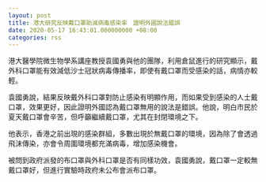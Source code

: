 ```yaml
---
layout: post
title: 港大研究反映戴口罩助減病毒感染率　證明外國說法錯誤
date: 2020-05-17 16:43:01.000000000 +08:00
categories: rss
---
```


港大醫學院微生物學系講座教授袁國勇與他的團隊，利用倉鼠進行的研究顯示，戴外科口罩能有效減低沙士冠狀病毒傳播率，即使有戴口罩而受感染的話，病情亦較輕。

袁國勇說，結果反映戴外科口罩對防止感染有明顯作用，而如果受到感染的人士戴口罩，效果更好，因此證明外國認為戴口罩無用的說法是錯誤。他說，明白巿民於夏天戴口罩會辛苦，但呼籲繼續戴口罩，尤其在封閉環境之下。

他表示，香港之前出現的感染群組，多數出現於無戴口罩的環境，因為除了會透過飛沫傳染，亦會令周圍環境都充滿病毒，增加感染機會。

被問到政府派發的布口罩與外科口罩是否有同樣功效，袁國勇說，戴口罩一定較無戴口罩好，但進行實驗時政府未公布會派布口罩。
